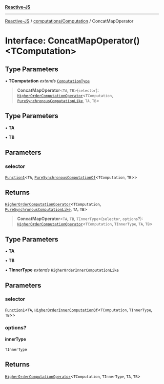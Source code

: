 [**Reactive-JS**](../../../README.md)

***

[Reactive-JS](../../../README.md) / [computations/Computation](../README.md) / ConcatMapOperator

# Interface: ConcatMapOperator()\<TComputation\>

## Type Parameters

• **TComputation** *extends* [`ComputationType`](../../type-aliases/ComputationType.md)

> **ConcatMapOperator**\<`TA`, `TB`\>(`selector`): [`HigherOrderComputationOperator`](../../type-aliases/HigherOrderComputationOperator.md)\<`TComputation`, [`PureSynchronousComputationLike`](../../interfaces/PureSynchronousComputationLike.md), `TA`, `TB`\>

## Type Parameters

• **TA**

• **TB**

## Parameters

### selector

[`Function1`](../../../functions/type-aliases/Function1.md)\<`TA`, [`PureSynchronousComputationOf`](../../type-aliases/PureSynchronousComputationOf.md)\<`TComputation`, `TB`\>\>

## Returns

[`HigherOrderComputationOperator`](../../type-aliases/HigherOrderComputationOperator.md)\<`TComputation`, [`PureSynchronousComputationLike`](../../interfaces/PureSynchronousComputationLike.md), `TA`, `TB`\>

> **ConcatMapOperator**\<`TA`, `TB`, `TInnerType`\>(`selector`, `options`?): [`HigherOrderComputationOperator`](../../type-aliases/HigherOrderComputationOperator.md)\<`TComputation`, `TInnerType`, `TA`, `TB`\>

## Type Parameters

• **TA**

• **TB**

• **TInnerType** *extends* [`HigherOrderInnerComputationLike`](../../type-aliases/HigherOrderInnerComputationLike.md)

## Parameters

### selector

[`Function1`](../../../functions/type-aliases/Function1.md)\<`TA`, [`HigherOrderInnerComputationOf`](../../type-aliases/HigherOrderInnerComputationOf.md)\<`TComputation`, `TInnerType`, `TB`\>\>

### options?

#### innerType

`TInnerType`

## Returns

[`HigherOrderComputationOperator`](../../type-aliases/HigherOrderComputationOperator.md)\<`TComputation`, `TInnerType`, `TA`, `TB`\>
